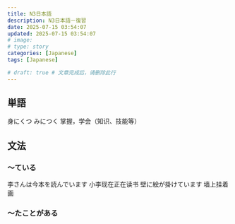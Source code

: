```yaml
---
title: N3日本語
description: N3日本語－復習
date: 2025-07-15 03:54:07
updated: 2025-07-15 03:54:07
# image: 
# type: story
categories: [Japanese]
tags: [Japanese]

# draft: true # 文章完成后，请删除此行
---
```



## 単語
身にくつ    みにつく    掌握，学会（知识、技能等）


## 文法
### ～ている 
李さんは今本を読んでいます  小李现在正在读书
壁に絵が掛けています    墙上挂着画


### ～たことがある

